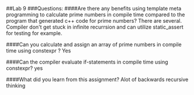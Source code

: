 ##Lab 9
###Questions:
####Are there any benefits using template meta programming to calculate prime numbers in compile time compared to the program that generated c++ code for prime numbers?
There are several. Compiler don't get stuck in infinite recurrsion and can utilize static_assert for testing for example.

####Can you calculate and assign an array of prime numbers in compile time using constexpr ?
Yes

####Can the compiler evaluate if-statements in compile time using constexpr?
yes

####What did you learn from this assignment?
Alot of backwards recursive thinking